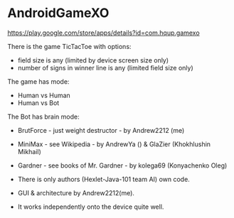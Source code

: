 AndroidGameXO
=============
https://play.google.com/store/apps/details?id=com.hqup.gamexo

There is the game TicTacToe with options:
- field size is any (limited by device screen size only)
- number of signs in winner line is any (limited field size only)

The game has mode: 
- Human vs Human
- Human vs Bot

The Bot has brain mode:
- BrutForce - just weight destructor - by Andrew2212 (me)
- MiniMax - see Wikipedia - by AndrewYa () & GlaZier (Khokhlushin Mikhail)
- Gardner - see books of Mr. Gardner - by kolega69 (Konyachenko Oleg)


- There is only authors (Hexlet-Java-101 team AI) own code.
- GUI & architecture by Andrew2212(me).
- It works independently onto the device quite well. 
